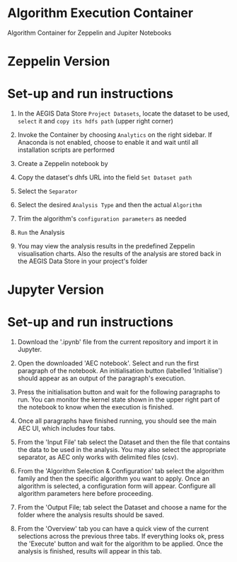 # Algorithm Execution Container
Algorithm Container for Zeppelin and Jupiter Notebooks


# Zeppelin Version #
# Set-up and run instructions

1. In the AEGIS Data Store `Project Datasets`, locate the dataset to be used, `select` it and `copy its hdfs path` (upper right corner)

2. Invoke the Container by choosing `Analytics` on the right sidebar. If Anaconda is not enabled, choose to enable it and wait until all installation scripts are performed

3. Create a Zeppelin notebook by

3. Copy the dataset's dhfs URL into the field `Set Dataset path`

4. Select the `Separator`

4. Select the desired `Analysis Type` and then the actual `Algorithm`

5. Trim the algorithm's `configuration parameters` as needed

6. `Run` the Analysis

7. You may view the analysis results in the predefined Zeppelin visualisation charts. Also the results of the analysis are stored back in the AEGIS Data Store in your project's folder


# Jupyter Version #
# Set-up and run instructions

1. Download the '.ipynb' file from the current repository and import it in Jupyter.

2. Open the downloaded 'AEC notebook'. Select and run the first paragraph of the notebook. An initialisation button (labelled 'Initialise') should appear as an output of the paragraph's execution.

3. Press the initialisation button and wait for the following paragraphs to run. You can monitor the kernel state shown in the upper right part of the notebook to know when the execution is finished.

4. Once all paragraphs have finished running, you should see the main AEC UI, which includes four tabs.

5. From the 'Input File' tab select the Dataset and then the file that contains the data to be used in the analysis. You may also select the appropriate separator, as AEC only works with delimited files (csv). 

6. From the 'Algorithm Selection & Configuration' tab select the algorithm family and then the specific algorithm you want to apply. Once an algorithm is selected, a configuration form will appear. Configure all algorithm parameters here before proceeding.

7. From the 'Output File; tab select the Dataset and choose a name for the folder where the analysis results should be saved. 

8. From the 'Overview' tab you can have a quick view of the current selections across the previous three tabs. If everything looks ok, press the 'Execute' button and wait for the algorithm to be applied. Once the analysis is finished, results will appear in this tab.

